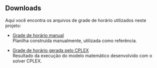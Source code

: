 ## Downloads

Aqui você encontra os arquivos de grade de horário utilizados neste projeto:

- [Grade de horário manual](Planilhas/grade_por_turma.xlsx)  
  Planilha construída manualmente, utilizada como referência.

- [Grade de horário gerada pelo CPLEX](Planilhas/grade_por_turma_CPLEX.xlsx)  
  Resultado da execução do modelo matemático desenvolvido com o solver CPLEX.








